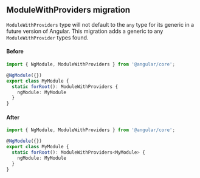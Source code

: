## ModuleWithProviders migration

`ModuleWithProviders` type will not default to the `any` type for its generic in a future version of Angular. 
This migration adds a generic to any `ModuleWithProvider` types found.

#### Before
```ts
import { NgModule, ModuleWithProviders } from '@angular/core';

@NgModule({})
export class MyModule {
  static forRoot(): ModuleWithProviders {
    ngModule: MyModule
  }
}
```

#### After
```ts
import { NgModule, ModuleWithProviders } from '@angular/core';

@NgModule({})
export class MyModule {
  static forRoot(): ModuleWithProviders<MyModule> {
    ngModule: MyModule
  }
}
```
